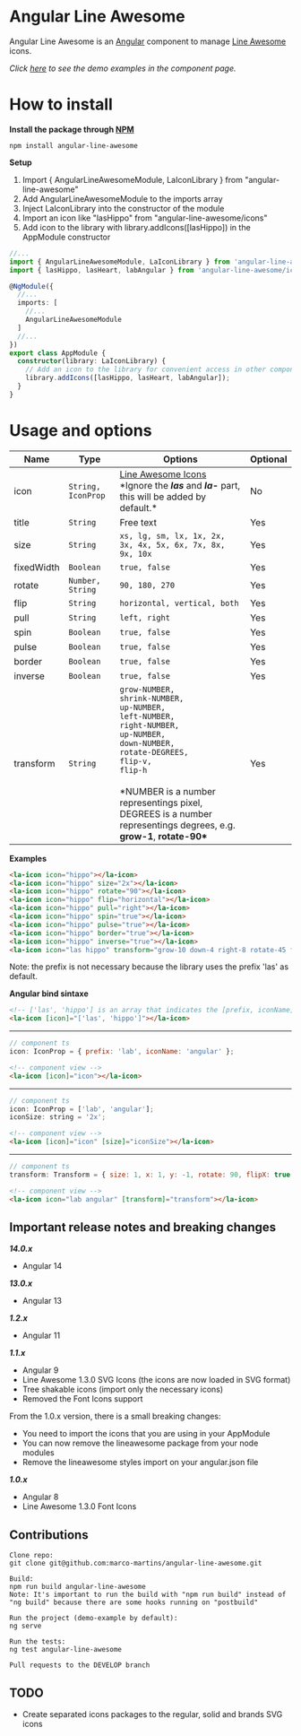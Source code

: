 # Angular Line Awesome

Angular Line Awesome is an [Angular](https://angular.io) component to manage [Line Awesome](https://icons8.com/line-awesome) icons.

_Click [here](https://angular-line-awesome.herokuapp.com/) to see the demo examples in the component page._

# How to install

**Install the package through [NPM](https://www.npmjs.com/package/angular-line-awesome)**

`npm install angular-line-awesome`

**Setup**

1. Import { AngularLineAwesomeModule, LaIconLibrary } from "angular-line-awesome"
2. Add AngularLineAwesomeModule to the imports array
3. Inject LaIconLibrary into the constructor of the module
4. Import an icon like "lasHippo" from "angular-line-awesome/icons"
5. Add icon to the library with library.addIcons([lasHippo]) in the AppModule constructor

```typescript
//...
import { AngularLineAwesomeModule, LaIconLibrary } from 'angular-line-awesome';
import { lasHippo, lasHeart, labAngular } from 'angular-line-awesome/icons';

@NgModule({
  //...
  imports: [
    //...
    AngularLineAwesomeModule
  ]
  //...
})
export class AppModule {
  constructor(library: LaIconLibrary) {
    // Add an icon to the library for convenient access in other components
    library.addIcons([lasHippo, lasHeart, labAngular]);
  }
}
```

# Usage and options

| Name       | Type               | Options                                                                                                                                                                                                                                                                                                           | Optional |
| ---------- | ------------------ | ----------------------------------------------------------------------------------------------------------------------------------------------------------------------------------------------------------------------------------------------------------------------------------------------------------------- | -------- |
| icon       | `String, IconProp` | [Line Awesome Icons](https://icons8.com/line-awesome) <br> \*Ignore the **_las_** and **_la-_** part, this will be added by default.\*                                                                                                                                                                            | No       |
| title      | `String`           | Free text                                                                                                                                                                                                                                                                                                         | Yes      |
| size       | `String`           | `xs, lg, sm, lx, 1x, 2x, 3x, 4x, 5x, 6x, 7x, 8x, 9x, 10x`                                                                                                                                                                                                                                                         | Yes      |
| fixedWidth | `Boolean`          | `true, false`                                                                                                                                                                                                                                                                                                     | Yes      |
| rotate     | `Number, String`   | `90, 180, 270`                                                                                                                                                                                                                                                                                                    | Yes      |
| flip       | `String`           | `horizontal, vertical, both`                                                                                                                                                                                                                                                                                      | Yes      |
| pull       | `String`           | `left, right`                                                                                                                                                                                                                                                                                                     | Yes      |
| spin       | `Boolean`          | `true, false`                                                                                                                                                                                                                                                                                                     | Yes      |
| pulse      | `Boolean`          | `true, false`                                                                                                                                                                                                                                                                                                     | Yes      |
| border     | `Boolean`          | `true, false`                                                                                                                                                                                                                                                                                                     | Yes      |
| inverse    | `Boolean`          | `true, false`                                                                                                                                                                                                                                                                                                     | Yes      |
| transform  | `String`           | `grow-NUMBER,`<br> `shrink-NUMBER,`<br> `up-NUMBER,`<br> `left-NUMBER,`<br> `right-NUMBER,`<br> `up-NUMBER,`<br> `down-NUMBER,` <br> `rotate-DEGREES,`<br> `flip-v,` <br> `flip-h` <br><br> \*NUMBER is a number representings pixel, DEGREES is a number representings degrees, e.g. **grow-1**, **rotate-90\*** | Yes      |

**Examples**

```html
<la-icon icon="hippo"></la-icon>
<la-icon icon="hippo" size="2x"></la-icon>
<la-icon icon="hippo" rotate="90"></la-icon>
<la-icon icon="hippo" flip="horizontal"></la-icon>
<la-icon icon="hippo" pull="right"></la-icon>
<la-icon icon="hippo" spin="true"></la-icon>
<la-icon icon="hippo" pulse="true"></la-icon>
<la-icon icon="hippo" border="true"></la-icon>
<la-icon icon="hippo" inverse="true"></la-icon>
<la-icon icon="las hippo" transform="grow-10 down-4 right-8 rotate-45 flip-v flip-h"></la-icon>
```

Note: the prefix is not necessary because the library uses the prefix 'las' as default.

**Angular bind sintaxe**

```html
<!-- ['las', 'hippo'] is an array that indicates the [prefix, iconName] -->
<la-icon [icon]="['las', 'hippo']"></la-icon>
```

---

```javascript
// component ts
icon: IconProp = { prefix: 'lab', iconName: 'angular' };
```

```html
<!-- component view -->
<la-icon [icon]="icon"></la-icon>
```

---

```javascript
// component ts
icon: IconProp = ['lab', 'angular'];
iconSize: string = '2x';
```

```html
<!-- component view -->
<la-icon [icon]="icon" [size]="iconSize"></la-icon>
```

---

```javascript
// component ts
transform: Transform = { size: 1, x: 1, y: -1, rotate: 90, flipX: true, flipY: true };
```

```html
<!-- component view -->
<la-icon icon="lab angular" [transform]="transform"></la-icon>
```

## Important release notes and breaking changes

**_14.0.x_**

- Angular 14

**_13.0.x_**

- Angular 13

**_1.2.x_**

- Angular 11

**_1.1.x_**

- Angular 9
- Line Awesome 1.3.0 SVG Icons (the icons are now loaded in SVG format)
- Tree shakable icons (import only the necessary icons)
- Removed the Font Icons support

From the 1.0.x version, there is a small breaking changes:

- You need to import the icons that you are using in your AppModule
- You can now remove the lineawesome package from your node modules
- Remove the lineawesome styles import on your angular.json file

**_1.0.x_**

- Angular 8
- Line Awesome 1.3.0 Font Icons

## Contributions

```code
Clone repo:
git clone git@github.com:marco-martins/angular-line-awesome.git

Build:
npm run build angular-line-awesome
Note: It's important to run the build with "npm run build" instead of "ng build" because there are some hooks running on "postbuild"

Run the project (demo-example by default):
ng serve

Run the tests:
ng test angular-line-awesome

Pull requests to the DEVELOP branch
```

## TODO

- Create separated icons packages to the regular, solid and brands SVG icons
